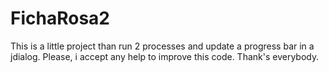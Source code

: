# FichaRosa2

This is a little project than run 2 processes and update a progress bar in a jdialog.
Please, i accept any help to improve this code.
Thank's everybody.
